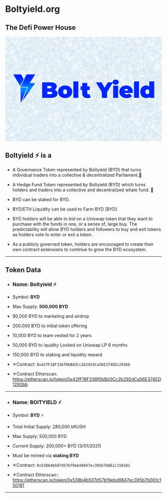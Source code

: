 # Boltyield.org #
## The Defi Power House ##



<p align="center"><a href="https://boltyield.org"><img src="https://github.com/Boltyield/Boltyield-Protocol/blob/main/BYD.png" title="Boltyield" alt="Boltyield"></a>
 
</p>


## Boltyield :zap: is a


- A Governance Token represented by Boltyield (BYD) that turns individual traders into a collective & decentralized Parliament.:hammer:

- A Hedge Fund Token represented by Boltyield (BYD) which turns holders and traders into a collective and decentralized whale fund. :whale2:





- BYD can be staked for BYD. 
- BYD/ETH Liquidity can be used to Farm BYD [BYD]
 
- BYD holders will be able to bid on a Uniswap token that they want to purchase with the funds in one, or a series of, large buy. The predictability will allow BYD holders and followers to buy and exit tokens as holders vote to enter or exit a token.
 
- As a publicly governed token, holders are encouraged to create their own contract extensions to continue to grow the BYD ecosystem.
 
-------------
## Token Data ##

- ### Name: Boltyield ⚡
- Symbol: **BYD**
- Max Supply: **500,000 BYD**
- 90,000  BYD to marketing and airdrop
- 200.000 BYD to initial token offering
- 10,000  BYD to team vested for 2 years
- 50,000  BYD to iquidity Locked on Uniswap LP 6 months
- 150,000 BYD to staking and liquidity reward 

- ⚜️Contract: `0x42fF18F336f0bBd3Cc2b292dCa56E374ED1292bb`
- ⚜️Contract Etherscan:  https://etherscan.io/token/0x42fF18F336f0bBd3Cc2b292dCa56E374ED1292bb
-------------
- ### Name: BOlTYIELD ⚡
- Symbol: **BYD** ⚡
- Total Initial Supply: 280,000 kKUSH
- Max Supply: 500,000 BYD
- Current Supply: 200,000+ BYD (3/01/2021)
- Must be minted via **staking BYD**

- ⚜️Contract: `0x538b4b507d57bf9ebd8847ec395b7b061c150181`
- ⚜️Contract Etherscan::  https://etherscan.io/token/0x538b4b507d57bf9ebd8847ec395b7b061c150181  

------------

